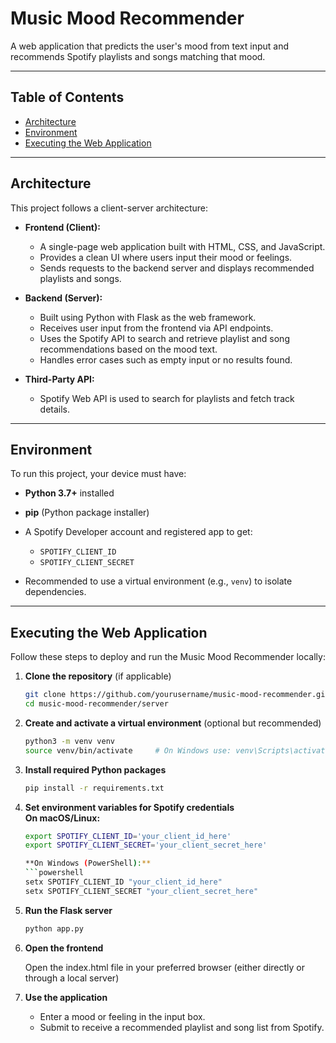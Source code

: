 # Music Mood Recommender

A web application that predicts the user's mood from text input and recommends Spotify playlists and songs matching that mood.

---

## Table of Contents

- [Architecture](#architecture)  
- [Environment](#environment)  
- [Executing the Web Application](#executing-the-web-application)  

---

## Architecture

This project follows a client-server architecture:

- **Frontend (Client):**  
  - A single-page web application built with HTML, CSS, and JavaScript.  
  - Provides a clean UI where users input their mood or feelings.  
  - Sends requests to the backend server and displays recommended playlists and songs.  

- **Backend (Server):**  
  - Built using Python with Flask as the web framework.  
  - Receives user input from the frontend via API endpoints.  
  - Uses the Spotify API to search and retrieve playlist and song recommendations based on the mood text.  
  - Handles error cases such as empty input or no results found.

- **Third-Party API:**  
  - Spotify Web API is used to search for playlists and fetch track details.

---

## Environment

To run this project, your device must have:

- **Python 3.7+** installed  
- **pip** (Python package installer)  
- A Spotify Developer account and registered app to get:  
  - `SPOTIFY_CLIENT_ID`  
  - `SPOTIFY_CLIENT_SECRET`

- Recommended to use a virtual environment (e.g., `venv`) to isolate dependencies.

---

## Executing the Web Application

Follow these steps to deploy and run the Music Mood Recommender locally:

1. **Clone the repository** (if applicable)  
   ```bash
   git clone https://github.com/yourusername/music-mood-recommender.git
   cd music-mood-recommender/server
2. **Create and activate a virtual environment** (optional but recommended)
   ```bash
   python3 -m venv venv
   source venv/bin/activate     # On Windows use: venv\Scripts\activate
3. **Install required Python packages**
   ```bash
   pip install -r requirements.txt
4. **Set environment variables for Spotify credentials**  
   **On macOS/Linux:**  
   ```bash
   export SPOTIFY_CLIENT_ID='your_client_id_here'
   export SPOTIFY_CLIENT_SECRET='your_client_secret_here'

   **On Windows (PowerShell):**  
   ```powershell
   setx SPOTIFY_CLIENT_ID "your_client_id_here"
   setx SPOTIFY_CLIENT_SECRET "your_client_secret_here"

5. **Run the Flask server**
   ```bash
   python app.py
6. **Open the frontend**

   Open the index.html file in your preferred browser (either directly or through a local server)
8. **Use the application**
   - Enter a mood or feeling in the input box.
   - Submit to receive a recommended playlist and song list from Spotify.

   

   

   


  

